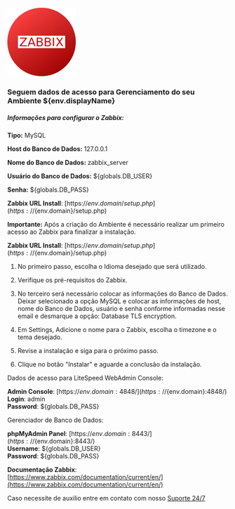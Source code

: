  ![Zabbix](https://raw.githubusercontent.com/jeversonmiotti/Jelastic-Zabbix-Server/master/images/zabbix.png)
  
  ### Seguem dados de acesso para Gerenciamento do seu Ambiente ${env.displayName}
  
  
  ##### Informações para configurar o Zabbix:


  **Tipo:** MySQL
  
  **Host do Banco de Dados:** 127.0.0.1

  **Nome do Banco de Dados:** zabbix_server

  **Usuário do Banco de Dados:** ${globals.DB_USER}
  
  **Senha:** ${globals.DB_PASS}


**Zabbix URL Install**: [https://${env.domain}/setup.php](https://${env.domain}/setup.php)


 **Importante:** Após a criação do Ambiente é necessário realizar um primeiro acesso ao Zabbix para finalizar a instalação.

 **Zabbix URL Install**: [https://${env.domain}/setup.php](https://${env.domain}/setup.php)

  1. No primeiro passo, escolha o Idioma desejado que será utilizado.
  
  2. Verifique os pré-requisitos do Zabbix.
  
  3. No terceiro será necessário colocar as informações do Banco de Dados. Deixar selecionado a opção MySQL e colocar as informações de host, nome do Banco de Dados, usuário e senha conforme informadas nesse email e desmarque a opção: Database TLS encryption.

  4. Em Settings, Adicione o nome para o Zabbix, escolha o timezone e o tema desejado.

  5. Revise a instalação e siga para o próximo passo.

  6. Clique no botão "Instalar" e aguarde a conclusão da instalação.


  Dados de acesso para LiteSpeed WebAdmin Console:

  **Admin Console**: [https://${env.domain}:4848/](https://${env.domain}:4848/)   
  **Login**: admin    
  **Password**: ${globals.DB_PASS}  

  Gerenciador de Banco de Dados:

  **phpMyAdmin Panel**: [https://${env.domain}:8443/](https://${env.domain}:8443/)  
  **Username**: ${globals.DB_USER}    
  **Password**: ${globals.DB_PASS}  

  **Documentação Zabbix**: [https://www.zabbix.com/documentation/current/en/](https://www.zabbix.com/documentation/current/en/) 

  

  Caso necessite de auxilio entre em contato com nosso [Suporte 24/7](https://api.whatsapp.com/message/2HGCCPU36CDMA1?autoload=1&app_absent=0)

